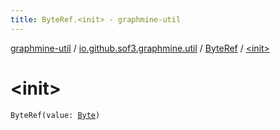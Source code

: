 ```yaml
---
title: ByteRef.<init> - graphmine-util
---
```


[graphmine-util](../../index.html) / [io.github.sof3.graphmine.util](../index.html) / [ByteRef](index.html) / [&lt;init&gt;](./-init-.html)

# &lt;init&gt;

`ByteRef(value: `[`Byte`](https://kotlinlang.org/api/latest/jvm/stdlib/kotlin/-byte/index.html)`)`
